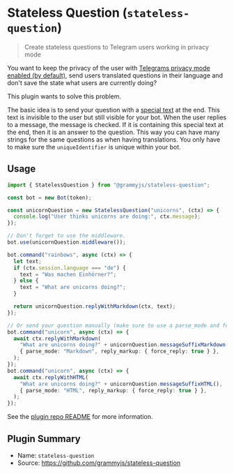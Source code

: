 # Stateless Question (`stateless-question`)

> Create stateless questions to Telegram users working in privacy mode

You want to keep the privacy of the user with [Telegrams privacy mode enabled (by default)](https://core.telegram.org/bots/features#privacy-mode), send users translated questions in their language and don't save the state what users are currently doing?

This plugin wants to solve this problem.

The basic idea is to send your question with a [special text](https://en.wikipedia.org/wiki/Zero-width_non-joiner) at the end.
This text is invisible to the user but still visible for your bot.
When the user replies to a message, the message is checked.
If it is containing this special text at the end, then it is an answer to the question.
This way you can have many strings for the same questions as when having translations.
You only have to make sure the `uniqueIdentifier` is unique within your bot.

## Usage

```ts
import { StatelessQuestion } from "@grammyjs/stateless-question";

const bot = new Bot(token);

const unicornQuestion = new StatelessQuestion("unicorns", (ctx) => {
  console.log("User thinks unicorns are doing:", ctx.message);
});

// Don't forget to use the middleware.
bot.use(unicornQuestion.middleware());

bot.command("rainbows", async (ctx) => {
  let text;
  if (ctx.session.language === "de") {
    text = "Was machen Einhörner?";
  } else {
    text = "What are unicorns doing?";
  }

  return unicornQuestion.replyWithMarkdown(ctx, text);
});

// Or send your question manually (make sure to use a parse_mode and force_reply!).
bot.command("unicorn", async (ctx) => {
  await ctx.replyWithMarkdown(
    "What are unicorns doing?" + unicornQuestion.messageSuffixMarkdown(),
    { parse_mode: "Markdown", reply_markup: { force_reply: true } },
  );
});
bot.command("unicorn", async (ctx) => {
  await ctx.replyWithHTML(
    "What are unicorns doing?" + unicornQuestion.messageSuffixHTML(),
    { parse_mode: "HTML", reply_markup: { force_reply: true } },
  );
});
```

See the [plugin repo README](https://github.com/grammyjs/stateless-question) for more information.

## Plugin Summary

- Name: `stateless-question`
- Source: <https://github.com/grammyjs/stateless-question>

